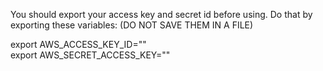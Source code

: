 You should export your access key and secret id before using.
Do that by exporting these variables:
(DO NOT SAVE THEM IN A FILE)

export AWS_ACCESS_KEY_ID=""               
export AWS_SECRET_ACCESS_KEY=""

